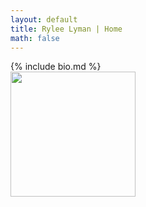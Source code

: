 ```yaml
---
layout: default
title: Rylee Lyman | Home
math: false
---
```

<div class="sidebar">
  <div> 
    <div class="short-text" markdown="1">{% include bio.md %}</div>
    <div> 
      <div class="headshot">
	<img src='/assets/img/headshot2.jpg' width='200' />
      </div>
    </div>
  </div>
</div>
